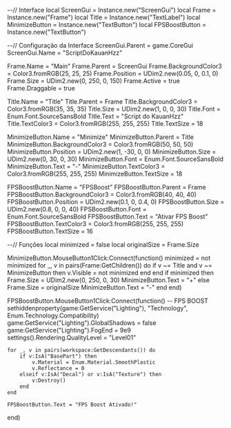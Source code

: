 --// Interface
local ScreenGui = Instance.new("ScreenGui")
local Frame = Instance.new("Frame")
local Title = Instance.new("TextLabel")
local MinimizeButton = Instance.new("TextButton")
local FPSBoostButton = Instance.new("TextButton")

--// Configuração da Interface
ScreenGui.Parent = game.CoreGui
ScreenGui.Name = "ScriptDoKauanHzz"

Frame.Name = "Main"
Frame.Parent = ScreenGui
Frame.BackgroundColor3 = Color3.fromRGB(25, 25, 25)
Frame.Position = UDim2.new(0.05, 0, 0.1, 0)
Frame.Size = UDim2.new(0, 250, 0, 150)
Frame.Active = true
Frame.Draggable = true

Title.Name = "Title"
Title.Parent = Frame
Title.BackgroundColor3 = Color3.fromRGB(35, 35, 35)
Title.Size = UDim2.new(1, 0, 0, 30)
Title.Font = Enum.Font.SourceSansBold
Title.Text = "Script do KauanHzz"
Title.TextColor3 = Color3.fromRGB(255, 255, 255)
Title.TextSize = 18

MinimizeButton.Name = "Minimize"
MinimizeButton.Parent = Title
MinimizeButton.BackgroundColor3 = Color3.fromRGB(50, 50, 50)
MinimizeButton.Position = UDim2.new(1, -30, 0, 0)
MinimizeButton.Size = UDim2.new(0, 30, 0, 30)
MinimizeButton.Font = Enum.Font.SourceSansBold
MinimizeButton.Text = "-"
MinimizeButton.TextColor3 = Color3.fromRGB(255, 255, 255)
MinimizeButton.TextSize = 18

FPSBoostButton.Name = "FPSBoost"
FPSBoostButton.Parent = Frame
FPSBoostButton.BackgroundColor3 = Color3.fromRGB(40, 40, 40)
FPSBoostButton.Position = UDim2.new(0.1, 0, 0.4, 0)
FPSBoostButton.Size = UDim2.new(0.8, 0, 0, 40)
FPSBoostButton.Font = Enum.Font.SourceSansBold
FPSBoostButton.Text = "Ativar FPS Boost"
FPSBoostButton.TextColor3 = Color3.fromRGB(255, 255, 255)
FPSBoostButton.TextSize = 16

--// Funções
local minimized = false
local originalSize = Frame.Size

MinimizeButton.MouseButton1Click:Connect(function()
    minimized = not minimized
    for _, v in pairs(Frame:GetChildren()) do
        if v ~= Title and v ~= MinimizeButton then
            v.Visible = not minimized
        end
    end
    if minimized then
        Frame.Size = UDim2.new(0, 250, 0, 30)
        MinimizeButton.Text = "+"
    else
        Frame.Size = originalSize
        MinimizeButton.Text = "-"
    end
end)

FPSBoostButton.MouseButton1Click:Connect(function()
    -- FPS BOOST
    sethiddenproperty(game:GetService("Lighting"), "Technology", Enum.Technology.Compatibility)
    game:GetService("Lighting").GlobalShadows = false
    game:GetService("Lighting").FogEnd = 9e9
    settings().Rendering.QualityLevel = "Level01"

    for _, v in pairs(workspace:GetDescendants()) do
        if v:IsA("BasePart") then
            v.Material = Enum.Material.SmoothPlastic
            v.Reflectance = 0
        elseif v:IsA("Decal") or v:IsA("Texture") then
            v:Destroy()
        end
    end

    FPSBoostButton.Text = "FPS Boost Ativado!"
end)
